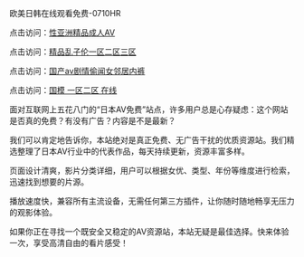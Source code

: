 欧美日韩在线观看免费-0710HR

点击访问：<a href="https://heiliaowzu4ur.pages.dev">性亚洲精品成人AV</a>

点击访问：<a href="https://heiliaoow5kzm.pages.dev">精品乱子伦一区二区三区</a>

点击访问：<a href="https://heiliaozj3tjd.pages.dev">国产av剧情偷闻女邻居内裤</a>

点击访问：<a href="https://heiliaowzu4ur.pages.dev">国模 一区二区 在线</a>


面对互联网上五花八门的“日本AV免费”站点，许多用户总是心存疑虑：这个网站是否真的免费？有没有广告？内容是不是最新？

我们可以肯定地告诉你，本站绝对是真正免费、无广告干扰的优质资源站。我们精选整理了日本AV行业中的代表作品，每天持续更新，资源丰富多样。

页面设计清爽，影片分类详细，用户可以根据女优、类型、年份等维度进行检索，迅速找到想要的片源。

播放速度快，兼容所有主流设备，无需任何第三方插件，让你随时随地畅享无压力的观影体验。

如果你正在寻找一个既安全又稳定的AV资源站，本站无疑是最佳选择。快来体验一次，享受高清自由的看片感受！

<span style="display:none;">[Canonical link]( https://github.com/mh20250710/riben041 ）</span>
